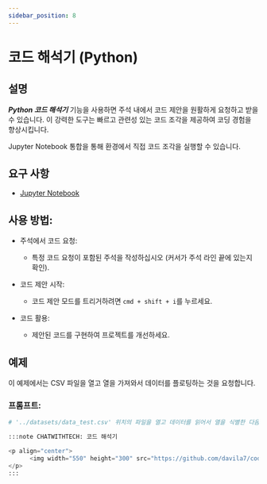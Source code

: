 ```yaml
---
sidebar_position: 8
---
```


# 코드 해석기 (Python)

## 설명

***Python 코드 해석기*** 기능을 사용하면 주석 내에서 코드 제안을 원활하게 요청하고 받을 수 있습니다. 이 강력한 도구는 빠르고 관련성 있는 코드 조각을 제공하여 코딩 경험을 향상시킵니다.

Jupyter Notebook 통합을 통해 환경에서 직접 코드 조각을 실행할 수 있습니다.

## 요구 사항
- [Jupyter Notebook](https://marketplace.visualstudio.com/items?itemName=ms-toolsai.jupyter)

## 사용 방법:
- 주석에서 코드 요청:
    - 특정 코드 요청이 포함된 주석을 작성하십시오 (커서가 주석 라인 끝에 있는지 확인).

- 코드 제안 시작:
    - 코드 제안 모드를 트리거하려면 ```cmd + shift + i```를 누르세요.

- 코드 활용:
    - 제안된 코드를 구현하여 프로젝트를 개선하세요.

## 예제
이 예제에서는 CSV 파일을 열고 열을 가져와서 데이터를 플로팅하는 것을 요청합니다.

### 프롬프트:

```python noInline
# '../datasets/data_test.csv' 위치의 파일을 열고 데이터를 읽어서 열을 식별한 다음 의미 있는 차트를 생성하는 것이 여러분의 과제입니다.

:::note CHATWITHTECH: 코드 해석기

<p align="center">
      <img width="550" height="300" src="https://github.com/davila7/code-gpt-docs/assets/6216945/314b2a0b-c89a-4458-ae58-1dc2c58a384d" />
</p>
:::
```
